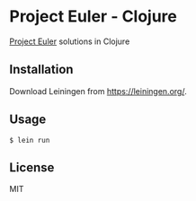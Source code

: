 # Project Euler - Clojure

[Project Euler](https://projecteuler.net/) solutions in Clojure

## Installation

Download Leiningen from https://leiningen.org/.

## Usage
    $ lein run

## License
MIT
